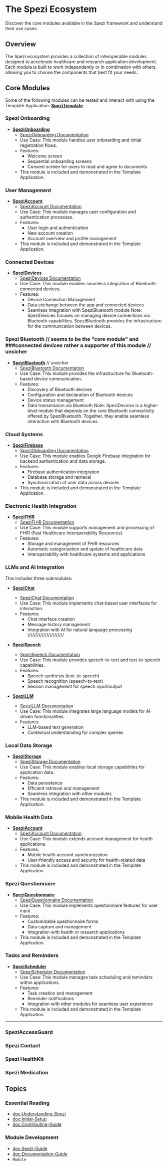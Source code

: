 # The Spezi Ecosystem

<!--
This source file is part of the Stanford Spezi open-source project
SPDX-FileCopyrightText: 2024 Stanford University and the project authors (see CONTRIBUTORS.md)
SPDX-License-Identifier: MIT
-->

Discover the core modules available in the Spezi framework and understand their use cases.

## Overview

The Spezi ecosystem provides a collection of interoperable modules designed to accelerate healthcare and research application development. Each module is built to work independently or in combination with others, allowing you to choose the components that best fit your needs.

## Core Modules
Some of the following modules can be tested and interact with using the Template Application: **[SpeziTemplate](https://github.com/StanfordSpezi/SpeziTemplateApplication)**

### Spezi Onboarding
- **[SpeziOnboarding](https://github.com/StanfordSpezi/SpeziOnboarding)**
    - [SpeziOnboarding Documentation](https://swiftpackageindex.com/StanfordSpezi/SpeziOnboarding/1.2.2/documentation/spezionboarding) 
    - Use Case: This module handles user onboarding and initial registration flows. 
    - Features:
        - Welcome screen 
        - Sequential onboarding screens
        - Consent screen for users to read and agree to documents
    - This module is included and demonstrated in the Template Application. 

### User Management
- **[SpeziAccount](https://github.com/StanfordSpezi/SpeziAccount)**
    - [SpeziAccount Documentation](https://swiftpackageindex.com/stanfordspezi/speziaccount/main/documentation/speziaccount) 
    - Use Case: This module manages user configuration and authentication processes. 
    - Features:
        - User login and authentication 
        - New account creation 
        - Account overview and profile management 
    - This module is included and demonstrated in the Template Application.

### Connected Devices
- **[SpeziDevices](https://github.com/StanfordSpezi/SpeziDevices)**
    - [SpeziDevices Documentation](https://swiftpackageindex.com/StanfordSpezi/SpeziDevices/1.5.0/documentation/spezidevices) 
    - Use Case: This module enables seamless integration of Bluetooth-connected devices.
    - Features:
        - Device Connection Management
        - Data exchange between the app and connected devices  
        - Seamless integration with SpeziBluetooth module
    Note: SpeziDevices focuses on managing device connections via Bluetooth capabilities. SpeziBluetooth provides the infrastructure for the communication between devices.

### Spezi Bluetooth // seems to be the "core module" and ###connected devices rather a supporter of this module // unsicher
- **[SpeziBluetooth](https://github.com/StanfordSpezi/SpeziBluetooth)** // unsicher
    - [SpeziBluetooth Documentation](https://swiftpackageindex.com/StanfordSpezi/SpeziBluetooth/main/documentation/spezibluetooth) 
    - Use Case: This module provides the infrastructure for Bluetooth-based device communication.
    - Features:
        - Discovery of Bluetooth devices
        - Configuration and declaration of Bluetooth devices
        - Device status management
        - Data transmission via Bluetooth
    Note: SpeziDevices is a higher-level module that depends on the core Bluetooth connectivity offered by SpeziBluetooth. Together, they enable seamless interaction with Bluetooth devices.

### Cloud Systems
- **[SpeziFirebase](https://github.com/StanfordSpezi/SpeziFirebase)**
    - [SpeziOnboarding Documentation](https://swiftpackageindex.com/StanfordSpezi/SpeziFirebase/main/documentation/spezifirebaseaccount) 
    - Use Case: This module enables Google Firebase integration for backend authentication and data storage.
    - Features:
        - Firebase authentication integration
        - Database storage and retrieval 
        - Synchronization of user data across devices
    - This module is included and demonstrated in the Template Application.

### Electronic Health Integration
- **[SpeziFHIR](https://github.com/StanfordSpezi/SpeziFHIR)**
    - [SpeziFHIR Documentation](https://swiftpackageindex.com/StanfordSpezi/SpeziFHIR/main/documentation/spezifhir) 
    - Use Case: This module supports management and processing of FHIR (Fast Healthcare Interoperability Resources).
    - Features:
        - Storage and management of FHIR resources
        - Automatic categorization and update of healthcare data
        - Interoperability with healthcare systems and applications

### LLMs and AI Integration
This includes three submodules:
- **[SpeziChat](https://github.com/StanfordSpezi/SpeziChat)**
    - [SpeziChat Documentation](https://swiftpackageindex.com/StanfordSpezi/SpeziChat/0.2.2/documentation/spezichat) 
    - Use Case: This module implements chat-based user interfaces for interaction.
    - Features:
        - Chat interface creation
        - Message history management
        - Integration with AI for natural language processing /////////////////////// 

- **[SpeziSpeech](https://github.com/StanfordSpezi/SpeziSpeech)**
    - [SpeziSpeech Documentation](https://swiftpackageindex.com/StanfordSpezi/SpeziSpeech/1.1.1/documentation/spezispeechrecognizer) 
    - Use Case: This module provides speech-to-text and text-to-speech capabilities.
    - Features:
        - Speech synthesis (text-to-speech)
        - Speech recognition (speech-to-text)
        - Session management for speech input/output

- **[SpeziLLM](https://github.com/StanfordSpezi/SpeziLLM)**
    - [SpeziLLM Documentation](https://swiftpackageindex.com/StanfordSpezi/SpeziLLM/main/documentation/spezillm) 
    - Use Case: This module integrates large language models for AI-driven functionalities.
    - Features:
        - LLM-based text generation
        - Contextual understanding for complex queries

### Local Data Storage
- **[SpeziStorage](https://github.com/StanfordSpezi/SpeziStorage)**
    - [SpeziStorage Documentation](https://swiftpackageindex.com/StanfordSpezi/SpeziStorage/main/documentation/spezilocalstorage) 
    - Use Case: This module enables local storage capabilities for application data.
    - Features:
        - Data persistence
        - Efficient retrieval and management
        - Seamless integration with other modules
    - This module is included and demonstrated in the Template Application.

### Mobile Health Data 
- **[SpeziAccount](https://github.com/StanfordSpezi/SpeziAccount)**
    - [SpeziAccount Documentation](https://swiftpackageindex.com/StanfordSpezi/SpeziAccount/main/documentation/speziaccount) 
    - Use Case: This module extends account management for health applications.
    - Features:
        - Mobile health account synchronization
        - User-friendly access and security for health-related data
    - This module is included and demonstrated in the Template Application.

### Spezi Questionnaire
- **[SpeziQuestionnaire](https://github.com/StanfordSpezi/SpeziQuestionnaire)**
    - [SpeziQuestionnaire Documentation](https://swiftpackageindex.com/StanfordSpezi/SpeziQuestionnaire/1.2.3/documentation/speziquestionnaire) 
    - Use Case: This module implements questionnaire features for user input.
    - Features:
        - Customizable questionnaire forms
        - Data capture and management
        - Integration with health or research applications
    - This module is included and demonstrated in the Template Application.

### Tasks and Reminders
- **[SpeziScheduler](https://github.com/StanfordSpezi/SpeziScheduler)**
    - [SpeziScheduler Documentation](https://swiftpackageindex.com/StanfordSpezi/SpeziScheduler/1.1.0/documentation/spezischeduler) 
    - Use Case: This module manages task scheduling and reminders within applications.
    - Features:
        - Task creation and management
        - Reminder notifications
        - Integration with other modules for seamless user experience
    - This module is included and demonstrated in the Template Application.

---- 
### SpeziAccessGuard

### Spezi Contact

### Spezi HealthKit

### Spezi Medication 



## Topics

### Essential Reading
- <doc:Understanding-Spezi>
- <doc:Initial-Setup>
- <doc:Contributing-Guide>

### Module Development
- <doc:Spezi-Guide>
- <doc:Documentation-Guide>
- ``Module``
